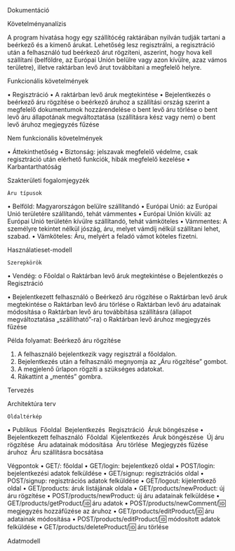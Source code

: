 Dokumentáció

Követelményanalízis

A program hivatása hogy egy szállítócég raktárában nyilván tudják tartani a beérkező és a kimenő árukat. Lehetőség lesz regisztrálni, a regisztráció után a felhasználó tud beérkező árut rögzíteni, aszerint, hogy hova kell szállítani (belföldre, az Európai Unión belülre vagy azon kívülre, azaz vámos területre), illetve raktárban levő árut továbbítani a megfelelő helyre.

Funkcionális követelmények
	
•	Regisztráció
•	A raktárban levő áruk megtekintése
•	Bejelentkezés
o	beérkező áru rögzítése
o	beérkező áruhoz a szállítási ország szerint a megfelelő dokumentumok hozzárendelése
o	bent levő áru törlése
o	bent levő áru állapotának megváltoztatása (szállításra kész vagy nem)
o	bent levő áruhoz megjegyzés fűzése

Nem funkcionális követelmények

•	Áttekinthetőség
•	Biztonság: jelszavak megfelelő védelme, csak regisztráció után elérhető funkciók, hibák megfelelő kezelése
•	Karbantarthatóság

Szakterületi fogalomjegyzék

	Áru típusok
•	Belföld: Magyarországon belülre szállítandó
•	Európai Unió: az Európai Unió területére szállítandó, tehát vámmentes
•	Európai Unión kívüli: az Európai Unió területén kívülre szállítandó, tehát vámköteles
•	Vámmentes: A személyre tekintet nélkül jószág, áru, melyet vámdíj nélkül szállítani lehet, szabad.
•	Vámköteles: Áru, melyért a feladó vámot köteles fizetni.

Használatieset-modell

	Szerepkörök
•	Vendég:
o	Főoldal
o	Raktárban levő áruk megtekintése
o	Bejelentkezés
o	Regisztráció

•	Bejelentkezett felhasználó
o	Beérkező áru rögzítése
o	Raktárban levő áruk megtekintése
o	Raktárban levő áru törlése
o	Raktárban levő áru adatainak módosítása
o	Raktárban levő áru továbbítása szállításra (állapot megváltoztatása „szállítható”-ra)
o	Raktárban levő áruhoz megjegyzés fűzése





Példa folyamat: Beérkező áru rögzítése
	
1.	A felhasználó bejelentkezik vagy regisztrál a főoldalon.
2.	Bejelentkezés után a felhasználó megnyomja az „Áru rögzítése” gombot.
3.	A megjelenő űrlapon rögzíti a szükséges adatokat.
4.	Rákattint a „mentés” gombra.






















Tervezés

Architektúra terv

	Oldaltérkép
•	Publikus
­	Főoldal
­	Bejelentkezés
­	Regisztráció
­	Áruk böngészése
•	Bejelentkezett felhasználó
­	Főoldal
­	Kijelentkezés
­	Áruk böngészése
­	Új áru rögzítése
­	Áru adatainak módosítása
­	Áru törlése
­	Megjegyzés fűzése áruhoz
­	Áru szállításra bocsátása

Végpontok
•	GET/: főoldal
•	GET/login: bejelentkező oldal
•	POST/login: bejelentkezési adatok felküldése
•	GET/signup: regisztrációs oldal
•	POST/signup: regisztrációs adatok felküldése
•	GET/logout: kijelentkező oldal
•	GET/products: áruk listájának oldala
•	GET/products/newProduct: új áru rögzítése
•	POST/products/newProduct: új áru adatainak felküldése
•	GET/products/getProduct/:id: áru adatok
•	POST/products/newComment/:id: megjegyzés hozzáfűzése az áruhoz
•	GET/products/editProduct/:id: áru adatainak módosítása
•	POST/products/editProduct/:id: módosított adatok felküldése
•	GET/products/deleteProduct/:id: áru törlése

Adatmodell

			


